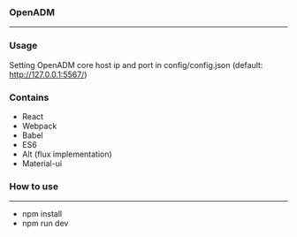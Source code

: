 ### OpenADM
---
### Usage

Setting OpenADM core host ip and port in config/config.json (default: http://127.0.0.1:5567/)

### Contains
 - React
 - Webpack
 - Babel
 - ES6
 - Alt (flux implementation)
 - Material-ui

### How to use
---
 - npm install
 - npm run dev
